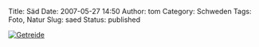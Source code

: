 Title: Säd
Date: 2007-05-27 14:50
Author: tom
Category: Schweden
Tags: Foto, Natur
Slug: saed
Status: published

[![Getreide](http://www.fiket.de/pic/veteoskarp_s.jpg "Getreide")](http://www.fiket.de/pic/veteoskarp_l.jpg)

